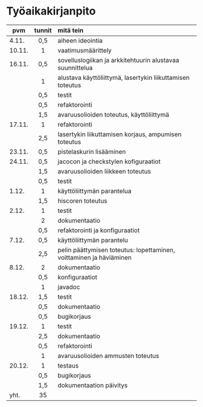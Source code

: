 # Työaikakirjanpito

| pvm   | tunnit | mitä tein |
| --- | :---: | :--- |
| 4.11. | 0,5 | aiheen ideointia
| 10.11.| 1   | vaatimusmäärittely
| 16.11.| 0,5 | sovelluslogiikan ja arkkitehtuurin alustavaa suunnittelua
|       | 1   | alustava käyttöliittymä, lasertykin liikuttamisen toteutus
|       | 0,5 | testit
|       | 0,5 | refaktorointi
|       | 1,5 | avaruusolioiden toteutus, käyttöliittymä
| 17.11.| 1   | refaktorointi
|       | 2,5 | lasertykin liikuttamisen korjaus, ampumisen toteutus
| 23.11.| 0,5 | pistelaskurin lisääminen
| 24.11.| 0,5 | jacocon ja checkstylen kofiguraatiot
|       | 1,5 | avaruusolioiden liikkeen toteutus
|       | 0,5 | testit
| 1.12. | 1   | käyttöliittymän parantelua
|       | 1,5 | hiscoren toteutus
| 2.12. | 1   | testit
|       | 2   | dokumentaatio
|       | 0,5 | refaktorointi ja konfiguraatiot
| 7.12. | 0,5 | käyttöliittymän parantelu
|       | 2,5 | pelin päättymisen toteutus: lopettaminen, voittaminen ja häviäminen
| 8.12. | 2   | dokumentaatio
|       | 0,5 | konfiguraatiot
|       | 1   | javadoc
| 18.12.| 1,5 | testit
|       | 0,5 | dokumentaatio
|       | 0,5 | bugikorjaus
| 19.12.| 1   | testit
|       | 2,5 | dokumentaatio
|       | 0,5 | refaktorointi
|       | 1   | avaruusolioiden ammusten toteutus
| 20.12.| 1   | testaus
|       | 0,5 | bugikorjaus
|       | 1,5 | dokumentaation päivitys
| yht.  | 35  |  |
